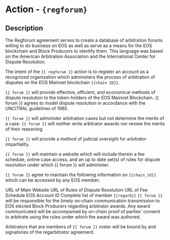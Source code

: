 # Action - `{regforum}`

## Description

The Regforum agreement serves to create a database of arbitration forums willing to do business on EOS as well as serve as a means for the EOS blockchain and Block Producers to identify them. This language was based on the American Arbitration Association and the International Center for Dispute Resolution.

The intent of the `{{ regforum }}` action is to register an account as a recognized organization which administers the process of arbitration of disputes on the EOS Mainnet blockchain `{{chain ID}}`.

`{{ forum }}` will provide effective, efficient, and economical methods of dispute resolution to the token-holders of the EOS Mainnet Blockchain. {{ forum }} agrees to model dispute resolution in accordance with the UNCITRAL guidelines of 1985.

`{{ forum }}` will administer arbitration cases but not determine the merits of a case. `{{ forum }}` will neither write arbitrator awards nor review the merits of their reasoning.

`{{ forum }}` will provide a method of judicial oversight for arbitrator impartiality.

`{{ forum }}` will maintain a website which will include therein a fee schedule, online case access, and an up to date set(s) of rules for dispute resolution under which {{ forum }} will administer.

`{{ forum }}` agree to maintain the following information on `{{chain_id}}` which can be accessed by any EOS member;

URL of Main Website
URL of Rules of Dispute Resolution
URL of Fee Schedule
EOS Account ID
Complete list of member `{{regarb}}`
`{{ forum }}` will be responsible for the timely on-chain communication transmission to EOS elected Block Producers regarding arbitrator awards. Any award communicated will be accompanied by on-chain proof of parties’ consent to arbitrate using the rules under which the award was authored.

Arbitrators that are members of `{{ forum }}` roster will be bound by and signatories of the regarbitrator agreement.
